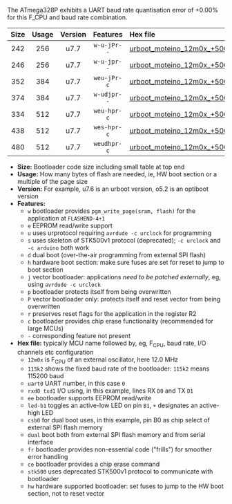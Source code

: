 The ATmega328P exhibits a UART baud rate quantisation error of +0.00% for this F_CPU and baud rate combination.

|Size|Usage|Version|Features|Hex file|
|:-:|:-:|:-:|:-:|:--|
|242|256|u7.7|`w-u-jPr--`|[urboot_moteino_12m0x_+500k0_uart0_rxd0_txd1_led+b1.hex](https://raw.githubusercontent.com/stefanrueger/urboot.hex/main/boards/moteino/external_oscillator/fcpu_12m0x/br_+500k0/urboot_moteino_12m0x_+500k0_uart0_rxd0_txd1_led+b1.hex)|
|246|256|u7.7|`w-u-jpr--`|[urboot_moteino_12m0x_+500k0_uart0_rxd0_txd1_led+b1_fr.hex](https://raw.githubusercontent.com/stefanrueger/urboot.hex/main/boards/moteino/external_oscillator/fcpu_12m0x/br_+500k0/urboot_moteino_12m0x_+500k0_uart0_rxd0_txd1_led+b1_fr.hex)|
|352|384|u7.7|`weu-jPr-c`|[urboot_moteino_12m0x_+500k0_uart0_rxd0_txd1_ee_led+b1_fr_ce.hex](https://raw.githubusercontent.com/stefanrueger/urboot.hex/main/boards/moteino/external_oscillator/fcpu_12m0x/br_+500k0/urboot_moteino_12m0x_+500k0_uart0_rxd0_txd1_ee_led+b1_fr_ce.hex)|
|374|384|u7.7|`w-udjpr--`|[urboot_moteino_12m0x_+500k0_uart0_rxd0_txd1_led+b1_csb0_dual.hex](https://raw.githubusercontent.com/stefanrueger/urboot.hex/main/boards/moteino/external_oscillator/fcpu_12m0x/br_+500k0/urboot_moteino_12m0x_+500k0_uart0_rxd0_txd1_led+b1_csb0_dual.hex)|
|334|512|u7.7|`weu-hpr-c`|[urboot_moteino_12m0x_+500k0_uart0_rxd0_txd1_ee_led+b1_fr_ce_hw.hex](https://raw.githubusercontent.com/stefanrueger/urboot.hex/main/boards/moteino/external_oscillator/fcpu_12m0x/br_+500k0/urboot_moteino_12m0x_+500k0_uart0_rxd0_txd1_ee_led+b1_fr_ce_hw.hex)|
|438|512|u7.7|`wes-hpr-c`|[urboot_moteino_12m0x_+500k0_uart0_rxd0_txd1_ee_led+b1_fr_ce_stk500_hw.hex](https://raw.githubusercontent.com/stefanrueger/urboot.hex/main/boards/moteino/external_oscillator/fcpu_12m0x/br_+500k0/urboot_moteino_12m0x_+500k0_uart0_rxd0_txd1_ee_led+b1_fr_ce_stk500_hw.hex)|
|480|512|u7.7|`weudhpr-c`|[urboot_moteino_12m0x_+500k0_uart0_rxd0_txd1_ee_led+b1_csb0_dual_fr_ce_hw.hex](https://raw.githubusercontent.com/stefanrueger/urboot.hex/main/boards/moteino/external_oscillator/fcpu_12m0x/br_+500k0/urboot_moteino_12m0x_+500k0_uart0_rxd0_txd1_ee_led+b1_csb0_dual_fr_ce_hw.hex)|

- **Size:** Bootloader code size including small table at top end
- **Usage:** How many bytes of flash are needed, ie, HW boot section or a multiple of the page size
- **Version:** For example, u7.6 is an urboot version, o5.2 is an optiboot version
- **Features:**
  + `w` bootloader provides `pgm_write_page(sram, flash)` for the application at `FLASHEND-4+1`
  + `e` EEPROM read/write support
  + `u` uses urprotocol requiring `avrdude -c urclock` for programming
  + `s` uses skeleton of STK500v1 protocol (deprecated); `-c urclock` and `-c arduino` both work
  + `d` dual boot (over-the-air programming from external SPI flash)
  + `h` hardware boot section: make sure fuses are set for reset to jump to boot section
  + `j` vector bootloader: applications *need to be patched externally*, eg, using `avrdude -c urclock`
  + `p` bootloader protects itself from being overwritten
  + `P` vector bootloader only: protects itself and reset vector from being overwritten
  + `r` preserves reset flags for the application in the register R2
  + `c` bootloader provides chip erase functionality (recommended for large MCUs)
  + `-` corresponding feature not present
- **Hex file:** typically MCU name followed by, eg, F<sub>CPU</sub>, baud rate, I/O channels etc configuration
  + `12m0x` is F<sub>CPU</sub> of an external oscillator, here 12.0 MHz
  + `115k2` shows the fixed baud rate of the bootloader: `115k2` means 115200 baud
  + `uart0` UART number, in this case `0`
  + `rxd0 txd1` I/O using, in this example, lines RX `D0` and TX `D1`
  + `ee` bootloader supports EEPROM read/write
  + `led-b1` toggles an active-low LED on pin `B1`, `+` designates an active-high LED
  + `csb0` for dual boot uses, in this example, pin B0 as chip select of external SPI flash memory
  + `dual` boot both from external SPI flash memory and from serial interface
  + `fr` bootloader provides non-essential code ("frills") for smoother error handling
  + `ce` bootloader provides a chip erase command
  + `stk500` uses deprecated STK500v1 protocol to communicate with bootloader
  + `hw` hardware supported bootloader: set fuses to jump to the HW boot section, not to reset vector
